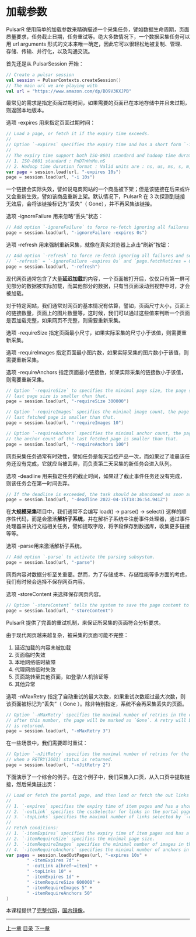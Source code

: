 加载参数
=

PulsarR 使用简单的加载参数来精确描述一个采集任务，譬如数据生命周期，页面质量要求，任务截止日期，任务重试等。绝大多数情况下，一个数据采集任务可以用 url arguments 形式的文本来唯一确定，因此它可以很轻松地被复制、管理、存储、传输、并行化，以及沟通交流。

首先还是从 PulsarSession 开始：

```kotlin
// Create a pulsar session
val session = PulsarContexts.createSession()
// The main url we are playing with
val url = "https://www.amazon.com/dp/B09V3KXJPB"
```

最常见的需求是指定页面过期时间，如果需要的页面已在本地存储中并且未过期，则返回本地版本。

选项 -expires 用来指定页面过期时间：

```kotlin
// Load a page, or fetch it if the expiry time exceeds.
//
// Option `-expires` specifies the expiry time and has a short form `-i`.
//
// The expiry time support both ISO-8601 standard and hadoop time duration format:
// 1. ISO-8601 standard : PnDTnHnMn.nS
// 2. Hadoop time duration format : Valid units are : ns, us, ms, s, m, h, d.
var page = session.load(url, "-expires 10s")
page = session.load(url, "-i 10s")
```

一个链接会实际失效，譬如说电商网站的一个商品被下架；但是该链接在后来或许又会重新生效，譬如该商品重新上架。默认情况下，PulsarR 在 3 次探测到链接无效后，会将该链接标记为“丢失”（ Gone），并不再采集该链接。

选项 -ignoreFailure 用来忽略“丢失”状态：

```kotlin
// Add option `-ignoreFailure` to force re-fetch ignoring all failures even if `fetchRetries` exceeds the maximal.
page = session.load(url, "-ignoreFailure -expires 0s")
```

选项 -refresh 用来强制重新采集，就像在真实浏览器上点击“刷新”按钮： 

```kotlin
// Add option `-refresh` to force re-fetch ignoring all failures and set `fetchRetries` to be 0,
// `-refresh` = `-ignoreFailure -expires 0s` and `page.fetchRetires = 0`.
page = session.load(url, "-refresh")
```

现代网页通常包含了大量**延迟加载**的内容，一个页面被打开后，仅仅只有第一屏可见部分的数据被实际加载，而其他部分的数据，只有当页面滚动到视野中时，才会被加载。

对于特定网站，我们通常对网页的基本情况有估算，譬如，页面尺寸大小，页面上的链接数量，页面上的图片数量等，这时候，我们可以通过这些值来判断一个页面是否加载完整，如果网页不完整，则需要重新采集。

选项 -requireSize 指定页面最小尺寸，如果实际采集的尺寸小于该值，则需要重新采集。

选项 -requireImages 指定页面最小图片数，如果实际采集的图片数小于该值，则需要重新采集。

选项 -requireAnchors 指定页面最小链接数，如果实际采集的链接数小于该值，则需要重新采集。

```kotlin
// Option `-requireSize` to specifies the minimal page size, the page should be re-fetch if the
// last page size is smaller than that.
page = session.load(url, "-requireSize 300000")

// Option `-requireImages` specifies the minimal image count, the page should be re-fetch if the image count of the
// last fetched page is smaller than that.
page = session.load(url, "-requireImages 10")

// Option `-requireAnchors` specifies the minimal anchor count, the page should be re-fetch if
// the anchor count of the last fetched page is smaller than that.
page = session.load(url, "-requireAnchors 100")
```

网页采集任务通常有时效性，譬如任务是每天监控产品一次，而如果过了凌晨该任务还没有完成，它就应当被丢弃，而负责第二天采集的新任务会进入队列。

选项 -deadline 用来指定任务的截止时间，如果过了截止事件任务还没有完成，则该任务会在第一时间丢弃。

```kotlin
// If the deadline is exceeded, the task should be abandoned as soon as possible.
page = session.load(url, "-deadline 2022-04-15T18:36:54.941Z")
```

在**大规模采集**项目中，我们通常不会编写 load() -> parse() -> select() 这样的顺序性代码，而是会激活**解析子系统**，并在解析子系统中注册事件处理器，通过事件处理器来执行文档相关任务，譬如提取字段，将字段保存到数据库，收集更多链接等等。

选项 -parse用来激活解析子系统。

```kotlin
// Add option `-parse` to activate the parsing subsystem.
page = session.load(url, "-parse")
```

网页内容对数据分析至关重要。然而，为了存储成本、存储性能等多方面的考虑，我们有时候会选择不保存网页内容。

选项 -storeContent 来选择保存网页内容。

```kotlin
// Option `-storeContent` tells the system to save the page content to the storage.
page = session.load(url, "-storeContent")
```

PulsarR 提供了完善的重试机制，来保证所采集的页面符合分析要求。

由于现代网页越来越复杂，被采集的页面可能不完整：

1. 延迟加载的内容未被加载
2. 页面临时失效
3. 本地网络临时故障
4. 代理网络临时失效
5. 页面跳转至其他页面，如登录/人机验证等
6. 其他异常

选项 -nMaxRetry 指定了自动重试的最大次数，如果重试次数超过最大次数，则该页面被标记为“丢失”（ Gone ）。除非特别指定，系统不会再采集丢失的页面。

```kotlin
// Option `-nMaxRetry` specifies the maximal number of retries in the crawl loop, and if it's still failed
// after this number, the page will be marked as `Gone`. A retry will be triggered when a RETRY(1601) status code
// is returned.
page = session.load(url, "-nMaxRetry 3")
```

在一些场景中，我们需要即时重试：

```kotlin
// Option `-nJitRetry` specifies the maximal number of retries for the load phase, which will be triggered
// when a RETRY(1601) status is returned.
page = session.load(url, "-nJitRetry 2")
```

下面演示了一个综合的例子。在这个例子中，我们采集入口页，从入口页中提取链接，然后采集链出页：

```kotlin
// Load or fetch the portal page, and then load or fetch the out links selected by `-outLink`.
//
// 1. `-expires` specifies the expiry time of item pages and has a short form `-ii`.
// 2. `-outLink` specifies the cssSelector for links in the portal page to load.
// 3. `-topLinks` specifies the maximal number of links selected by `-outLink`.
//
// Fetch conditions:
// 1. `-itemExpires` specifies the expiry time of item pages and has a short form `-ii`.
// 2. `-itemRequireSize` specifies the minimal page size.
// 3. `-itemRequireImages` specifies the minimal number of images in the page.
// 4. `-itemRequireAnchors` specifies the minimal number of anchors in the page.
var pages = session.loadOutPages(url, "-expires 10s" +
        " -itemExpires 7d" +
        " -outLink a[href~=item]" +
        " -topLinks 10" +
        " -itemExpires 1d" +
        " -itemRequireSize 600000" +
        " -itemRequireImages 5" +
        " -itemRequireAnchors 50"
)
```

本课程提供了[完整代码](https://github.com/platonai/pulsarr/blob/1.10.x/pulsar-app/pulsar-examples/src/main/kotlin/ai/platon/pulsar/examples/_1_LoadOptions.kt)，[国内镜像](https://gitee.com/platonai_galaxyeye/pulsarr/blob/1.10.x/pulsar-app/pulsar-examples/src/main/kotlin/ai/platon/pulsar/examples/_1_LoadOptions.kt)。

------

[上一章](2基本用法.md) [目录](1目录.md) [下一章](4数据提取.md)
